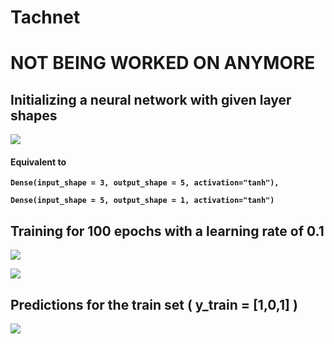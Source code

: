# Tachnet
# <b>NOT BEING WORKED ON ANYMORE

## Initializing a neural network with given layer shapes

![](https://i.imgur.com/IhFaKZd.png)

#### Equivalent to 
```
Dense(input_shape = 3, output_shape = 5, activation="tanh"),

Dense(input_shape = 5, output_shape = 1, activation="tanh")
```

## Training for 100 epochs with a learning rate of 0.1

![](https://i.imgur.com/FXGHQJE.png)

![](https://i.imgur.com/5C1VcUl.png)

## Predictions for the train set ( y_train = [1,0,1] )
 
![](https://i.imgur.com/ONozOHN.png)
